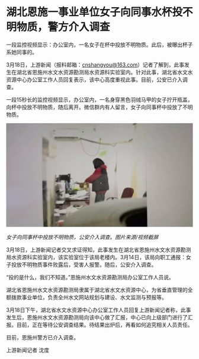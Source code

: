 # 湖北恩施一事业单位女子向同事水杯投不明物质，警方介入调查

一段监控视频显示：办公室内，一名女子在杯中投放不明物质。此后，被曝出杯子系她同事的。

3月18日，上游新闻（报料邮箱：cnshangyou@163.com）记者了解到，此事发生在湖北省恩施州水文水资源勘测局水资源科实验室内。针对此事，湖北省水文水资源中心办公室工作人员回复表示，该中心高度重视此事。目前，公安已介入调查。

一段15秒长的监控视频显示，办公室内，一名身穿黑色羽绒马甲的女子拧开瓶盖，向杯中投放不明物质，随后离开。微信群内有人留言，女子向同事杯中投放了不明物质。

![018e96e312755aade1ea13083cf4c855.jpg](https://raw.githubusercontent.com/qqhsx/qqnews_image/main/2024/03/18/湖北恩施一事业单位女子向同事水杯投不明物质，警方介入调查/018e96e312755aade1ea13083cf4c855.jpg)

_女子向同事杯中投放不明物质，公安介入调查。图片来源/视频截屏_

3月18日，上游新闻记者交叉求证得知，此事发生在湖北省恩施州水文水资源勘测局水资源科实验室内，该实验室位于该局老楼内。3月14日，该局向职工通报：女子投放不明物质事件败露后，受害人报警。随后，公安介入调查。

“投的是什么，我们不知道。”恩施州水文水资源勘测局办公室工作人员说。

湖北省恩施州水文水资源勘测局隶属于湖北省水文水资源中心，为省垂直管理的全额拨款事业单位，负责全州水文网站规划与建设、水文监测与预报等。

3月18日下午，湖北省水文水资源中心办公室工作人员回复上游新闻记者称，此事发生后，恩施州水文水资源勘测局向该中心做了汇报，中心已向上级部门进行了汇报。目前，正在等待公安调查结果。待结果出炉后，再看如何追究相关人员责任。

目前，恩施州警方已介入调查。

上游新闻记者 沈度

